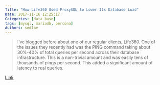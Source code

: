 ```yaml
---
Title: "How Life360 Used ProxySQL to Lower Its Database Load"
Date: 2017-11-16 12:25:17
Categories: [data base]
tags: [mysql, mariadb, percona]
Authors: sedlav
---
```


> I’ve blogged before about one of our regular clients, Life360. One of the issues they recently had was the PING command taking about 30%-40% of total queries per second across their database infrastructure. This is a non-trivial amount and was easily tens of thousands of pings per second. This added a significant amount of latency to real queries.

[Link](https://www.percona.com/blog/2017/09/01/life360-used-proxysql-lower-database-load/)

